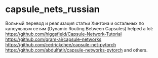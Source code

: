 # capsule_nets_russian
Вольный перевод и реализация статьи Хинтона и остальных по капсульным сетям (Dynamic Routing Between Capsules)
helped a lot:
https://github.com/higgsfield/Capsule-Network-Tutorial
https://github.com/gram-ai/capsule-networks
https://github.com/cedrickchee/capsule-net-pytorch
https://github.com/abdulfatir/capsule-networks-pytorch
and others.
